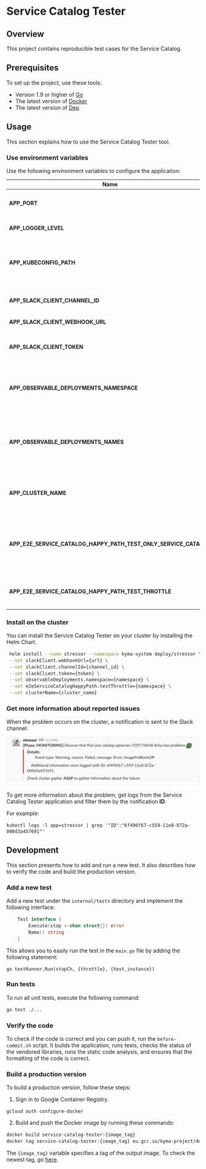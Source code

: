 # Service Catalog Tester

## Overview

This project contains reproducible test cases for the Service Catalog.

## Prerequisites

To set up the project, use these tools:
* Version 1.9 or higher of [Go](https://golang.org/dl/)
* The latest version of [Docker](https://www.docker.com/)
* The latest version of [Dep](https://github.com/golang/dep)

## Usage

This section explains how to use the Service Catalog Tester tool.

### Use environment variables
Use the following environment variables to configure the application:

| Name | Required | Default | Description |
|-----|---------|--------|------------|
| **APP_PORT** | NO | `8080` | The port on which the HTTP server listens. |
| **APP_LOGGER_LEVEL** | No | `info` | Show detailed logs in the application. |
| **APP_KUBECONFIG_PATH** | No |  | The path to the `kubeconfig` file needed to run an application outside the cluster. |
| **APP_SLACK_CLIENT_CHANNEL_ID** | Yes |  | The Slack channel where notification are posted. |
| **APP_SLACK_CLIENT_WEBHOOK_URL** | Yes |  | The Slack Webhook URL. |
| **APP_SLACK_CLIENT_TOKEN** | Yes |  | The Slack token used as the key to messages on Slack channel. |
| **APP_OBSERVABLE_DEPLOYMENTS_NAMESPACE** | Yes |  | The name of the Namespace where observed Deployments are installed. |
| **APP_OBSERVABLE_DEPLOYMENTS_NAMES** | Yes |  | The names of Deployments you want to observe. Multiple Deployments names should be separated by comma. |
| **APP_CLUSTER_NAME** | Yes |  | The name of the Kubernetes cluster where the tests are executed. |
| **APP_E2E_SERVICE_CATALOG_HAPPY_PATH_TEST_ONLY_SERVICE_CATALOG** | No | false | If set to `false`, the testing scenario also covers injecting ServiceBinding Secrets to the sample application. |
| **APP_E2E_SERVICE_CATALOG_HAPPY_PATH_TEST_THROTTLE** | No | 60s | Defines the time after which the next test is executed. |

### Install on the cluster

You can install the Service Catalog Tester on your cluster by installing the Helm Chart.

```bash
 helm install --name stressor --namespace kyma-system deploy/stressor \
 --set slackClient.webhookUrl={url} \
 --set slackClient.channelId={channel_id} \
 --set slackClient.token={token} \
 --set observableDeployments.namespace={namespace} \
 --set e2eServiceCatalogHappyPath.testThrottle={namespace} \
 --set clusterName={cluster_name}
```

### Get more information about reported issues

When the problem occurs on the cluster, a notification is sent to the Slack channel:

![](./docs/assets/slack-notification.png)

To get more information about the problem, get logs from the Service Catalog Tester application and filter them by the notification **ID**.

For example:
```
kubectl logs -l app=stressor | grep '"ID":"6f496f67-c559-11e8-872a-000d3a457691"'
```

## Development

This section presents how to add and run a new test. It also describes how to verify the code and build the production version.

### Add a new test

Add a new test under the `internal/tests` directory and implement the following interface:

```go
	Test interface {
		Execute(stop <-chan struct{}) error
		Name() string
	}
```

This allows you to easily run the test in the `main.go` file by adding the following statement:

```
go testRunner.Run(stopCh, {throttle}, {test_instance})
```

### Run tests

To run all unit tests, execute the following command:

```bash
go test ./...
```

### Verify the code

To check if the code is correct and you can push it, run the `before-commit.sh` script. It builds the application, runs tests, checks the status of the vendored libraries, runs the static code analysis, and ensures that the formatting of the code is correct.

### Build a production version

To build a production version, follow these steps:

1. Sign in to Google Container Registry.
```
gcloud auth configure-docker
```

2. Build and push the Docker image by running these commands:
```bash
docker build service-catalog-tester:{image_tag}
docker tag service-catalog-tester:{image_tag} eu.gcr.io/kyma-project/develop/service-catalog-tester:{image_tag}
```

The `{image_tag}` variable specifies a tag of the output image. To check the newest tag, go [here](https://console.cloud.google.com/gcr/images/kyma-project/EU/develop/service-catalog-tester).